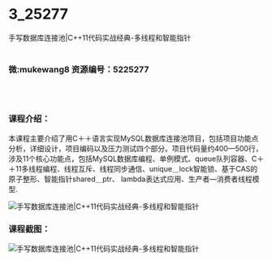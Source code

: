 # 3_25277
手写数据库连接池|C++11代码实战经典-多线程和智能指针
<br/></br>
<h3>微:mukewang8 资源编号：5225277</h3>
<br/></br>
<h3>课程介绍：</h3>
<p>本课程主要介绍了用C＋＋语言实现MySQL数据库连接池项目，包括项目功能点分析，详细设计，项目编码以及压力测试四个部分。项目代码量约400—500行，涉及11个核心功能点，包括MySQL数据库编程、单例模式、queue队列容器、C＋＋11<a title="查看与 多线程 相关的文章" target="_blank">多线程</a>编程、线程互斥、线程同步通信、unique＿lock智能锁、基于CAS的原子整形、<a title="查看与 智能指针 相关的文章" target="_blank">智能指针</a>shared＿ptr、 lambda表达式应用、生产者—消费者线程模型.</p>
<p><img src="https://www.ko996.com/wp-content/uploads/img/2022/07/1-57-300x183.png" alt="手写数据库连接池|C++11代码实战经典-多线程和智能指针"></p>
<div class="info-desc">
<h3>课程截图：</h3>
<p><img src="https://www.ko996.com/wp-content/uploads/img/2022/07/2-56.png" alt="手写数据库连接池|C++11代码实战经典-多线程和智能指针"></p>


			
</div>
